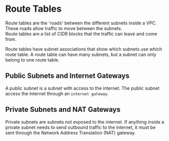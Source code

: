 # Route Tables

Route tables are the 'roads' between the different subnets inside a VPC.
These roads allow traffic to move between the subnets.  
Route tables are a list of CIDR blocks that the traffic can leave and come from. 

Route tables have subnet associations that show which subnets use which route
table.  A route table can have many subnets, but a subnet can only belong to one
route table.


## Public Subnets and Internet Gateways

A public subnet is a subnet with access to the internet. The public subnet
access the internet through an `internet gateway`.  


## Private Subnets and NAT Gateways 

Private subnets are subnets not exposed to the internet. If anything inside a
private subnet needs to send outbound traffic to the internet, it must be sent
through the Network Address Translation (NAT) gateway.

